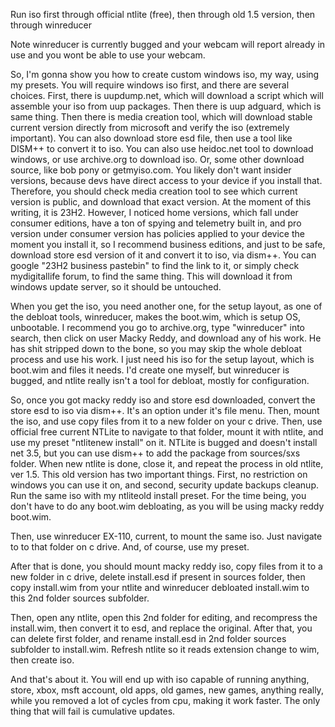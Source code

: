 Run iso first through official ntlite (free), then through old 1.5 version, then through winreducer

Note winreducer is currently bugged and your webcam will report already in use and you wont be able to use your webcam.

So, I'm gonna show you how to create custom windows iso, my way, using my presets.
You will require windows iso first, and there are several choices.
First, there is uupdump.net, which will download a script which will assemble your iso from uup packages. 
Then there is uup adguard, which is same thing. Then there is media creation tool, 
which will download stable current version directly from microsoft and verify the iso (extremely important).
You can also download store esd file, then use a tool like DISM++ to convert it to iso.
You can also use heidoc.net tool to download windows, or use archive.org to download iso.
Or, some other download source, like bob pony or getmyiso.com.
You likely don't want insider versions, because devs have direct access to your device if you install that.
Therefore, you should check media creation tool to see which current version is public, and download that exact version.
At the moment of this writing, it is 23H2. However, I noticed home versions, which fall under consumer editions,
have a ton of spying and telemetry built in, and pro version under consumer version has policies applied to your device
the moment you install it, so I recommend business editions, and just to be safe, download store esd version of it
and convert it to iso, via dism++. You can google "23H2 business pastebin" to find the link to it,
or simply check mydigitallife forum, to find the same thing. This will download it from windows update server, 
so it should be untouched.

When you get the iso, you need another one, for the setup layout, as one of the debloat tools, winreducer, makes the boot.wim,
which is setup OS, unbootable. I recommend you go to archive.org, type "winreducer" into search, then click on user Macky Reddy,
and download any of his work. He has shit stripped down to the bone, so you may skip the whole debloat process and use his work.
I just need his iso for the setup layout, which is boot.wim and files it needs. I'd create one myself, but winreducer is bugged,
and ntlite really isn't a tool for debloat, mostly for configuration.

So, once you got macky reddy iso and store esd downloaded, convert the store esd to iso via dism++. 
It's an option under it's file menu. Then, mount the iso, and use copy files from it to a new folder on your c drive.
Then, use official free current NTLite to navigate to that folder, mount it with ntlite, 
and use my preset "ntlitenew install" on it. NTLite is bugged and doesn't install net 3.5, but you can use dism++ to add the package from sources/sxs folder.
When new ntlite is done, close it, and repeat the process in old ntlite, ver 1.5.
This old version has two important things. First, no restriction on windows you can use it on, and second, 
security update backups cleanup. Run the same iso with my ntliteold install preset.
For the time being, you don't have to do any boot.wim debloating, as you will be using macky reddy boot.wim.

Then, use winreducer EX-110, current, to mount the same iso. Just navigate to to that folder on c drive.
And, of course, use my preset.

After that is done, you should mount macky reddy iso, copy files from it to a new folder in c drive, 
delete install.esd if present in sources folder, then copy install.wim from your ntlite and winreducer debloated install.wim
to this 2nd folder sources subfolder.

Then, open any ntlite, open this 2nd folder for editing, and recompress the install.wim, then convert it to esd, and replace the
original. After that, you can delete first folder, and rename install.esd in 2nd folder sources subfolder to install.wim.
Refresh ntlite so it reads extension change to wim, then create iso.

And that's about it. You will end up with iso capable of running anything, 
store, xbox, msft account, old apps, old games, new games, anything really, while you removed a lot of cycles from cpu, 
making it work faster. The only thing that will fail is cumulative updates.
